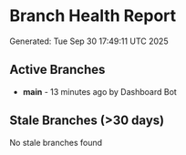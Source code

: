 # Branch Health Report
Generated: Tue Sep 30 17:49:11 UTC 2025

## Active Branches
- **main** - 13 minutes ago by Dashboard Bot

## Stale Branches (>30 days)
No stale branches found
